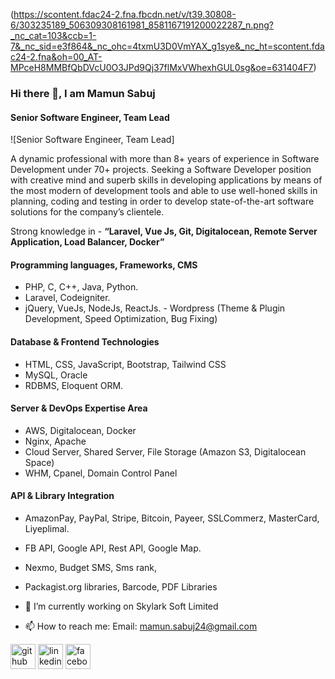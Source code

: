 (https://scontent.fdac24-2.fna.fbcdn.net/v/t39.30808-6/303235189_506309308161981_8581167191200022287_n.png?_nc_cat=103&ccb=1-7&_nc_sid=e3f864&_nc_ohc=4txmU3D0VmYAX_g1sye&_nc_ht=scontent.fdac24-2.fna&oh=00_AT-MPceH8MMBfQbDVcU0O3JPd9Qj37flMxVWhexhGUL0sg&oe=631404F7)

### Hi there 👋, I am Mamun Sabuj
#### Senior Software Engineer, Team Lead
![Senior Software Engineer, Team Lead]

A dynamic professional with more than 8+ years of experience in Software Development under 70+ projects. Seeking a Software Developer position with creative mind and superb skills in developing
applications by means of the most modern of development tools and able to use well-honed skills in planning, coding and testing in order to develop state-of-the-art software solutions for the company’s
clientele.

Strong knowledge in - <b>“Laravel, Vue Js, Git, Digitalocean, Remote Server Application, Load Balancer, Docker”</b>

#### Programming languages, Frameworks, CMS ####
- PHP, C, C++, Java, Python. 
- Laravel, Codeigniter. 
- jQuery, VueJs, NodeJs, ReactJs. -
Wordpress (Theme & Plugin Development, Speed Optimization, Bug Fixing)

#### Database & Frontend Technologies ####
- HTML, CSS, JavaScript, Bootstrap, Tailwind CSS
- MySQL, Oracle
- RDBMS, Eloquent ORM.

#### Server & DevOps Expertise Area ####
- AWS, Digitalocean, Docker
-  Nginx, Apache
-  Cloud Server, Shared Server, File Storage (Amazon S3, Digitalocean Space)
- WHM, Cpanel, Domain Control Panel

#### API & Library Integration ####
- AmazonPay, PayPal, Stripe, Bitcoin, Payeer, SSLCommerz, MasterCard, Liyeplimal.
- FB API, Google API, Rest API, Google Map.
- Nexmo, Budget SMS, Sms rank,
-  Packagist.org libraries, Barcode, PDF Libraries



- 🔭 I’m currently working on Skylark Soft Limited 
- 📫 How to reach me:  Email: mamun.sabuj24@gmail.com 


[<img src='https://cdn.jsdelivr.net/npm/simple-icons@3.0.1/icons/github.svg' alt='github' height='40'>](https://github.com/https://github.com/mamunsabuj)  [<img src='https://cdn.jsdelivr.net/npm/simple-icons@3.0.1/icons/linkedin.svg' alt='linkedin' height='40'>](https://www.linkedin.com/in/https://www.linkedin.com/in/mamunsabuj/)  [<img src='https://cdn.jsdelivr.net/npm/simple-icons@3.0.1/icons/facebook.svg' alt='facebook' height='40'>](https://www.facebook.com/https://www.facebook.com/EngMamunSabuj)  

